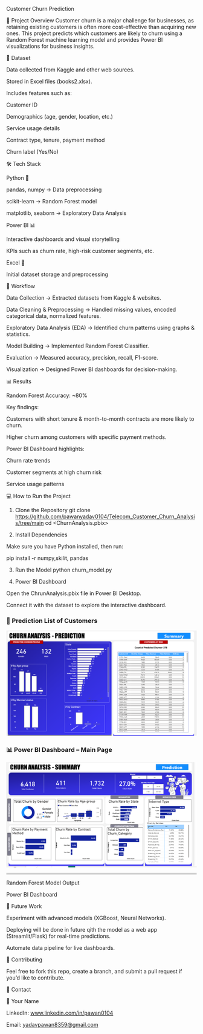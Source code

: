 Customer Churn Prediction

📌 Project Overview
Customer churn is a major challenge for businesses, as retaining existing customers is often more cost-effective than acquiring new ones.
This project predicts which customers are likely to churn using a Random Forest machine learning model and provides Power BI visualizations for business insights.

📂 Dataset

Data collected from Kaggle and other web sources.

Stored in Excel files (books2.xlsx).

Includes features such as:

Customer ID

Demographics (age, gender, location, etc.)

Service usage details

Contract type, tenure, payment method

Churn label (Yes/No)

🛠️ Tech Stack

Python 🐍

pandas, numpy → Data preprocessing

scikit-learn → Random Forest model

matplotlib, seaborn → Exploratory Data Analysis

Power BI 📊

Interactive dashboards and visual storytelling

KPIs such as churn rate, high-risk customer segments, etc.

Excel 📑

Initial dataset storage and preprocessing

🚀 Workflow

Data Collection → Extracted datasets from Kaggle & websites.

Data Cleaning & Preprocessing → Handled missing values, encoded categorical data, normalized features.

Exploratory Data Analysis (EDA) → Identified churn patterns using graphs & statistics.

Model Building → Implemented Random Forest Classifier.

Evaluation → Measured accuracy, precision, recall, F1-score.

Visualization → Designed Power BI dashboards for decision-making.

📊 Results

Random Forest Accuracy: ~80%

Key findings:

Customers with short tenure & month-to-month contracts are more likely to churn.

Higher churn among customers with specific payment methods.

Power BI Dashboard highlights:

Churn rate trends

Customer segments at high churn risk

Service usage patterns

💻 How to Run the Project
1. Clone the Repository
git clone <https://github.com/pawanyadav0104/Telecom_Customer_Churn_Analysis/tree/main>
cd <ChurnAnalysis.pbix>

2. Install Dependencies

Make sure you have Python installed, then run:

pip install -r numpy,skilit, pandas

3. Run the Model
python churn_model.py

4. Power BI Dashboard

Open the ChrunAnalysis.pbix file in Power BI Desktop.

Connect it with the dataset to explore the interactive dashboard.

### 🔮 Prediction List of Customers  
![Prediction List](https://github.com/pawanyadav0104/Telecom_Customer_Churn_Analysis/blob/main/predictionListOfCustomer.png?raw=true)

### 📊 Power BI Dashboard – Main Page  
![Power BI Dashboard](https://github.com/pawanyadav0104/Telecom_Customer_Churn_Analysis/blob/main/Main%20page.png?raw=true)

---



Random Forest Model Output

Power BI Dashboard

🔮 Future Work

Experiment with advanced models (XGBoost, Neural Networks).

Deploying will be done in future qith  the model as a web app (Streamlit/Flask) for real-time predictions.

Automate data pipeline for live dashboards.

🤝 Contributing

Feel free to fork this repo, create a branch, and submit a pull request if you’d like to contribute.

📧 Contact

👤 Your Name

LinkedIn: www.linkedin.com/in/pawan0104

Email: yadavpawan8359@gmail.com
